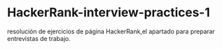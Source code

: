 # HackerRank-interview-practices-1
resolución de ejercicios de página HackerRank,el apartado para preparar entrevistas de trabajo.



